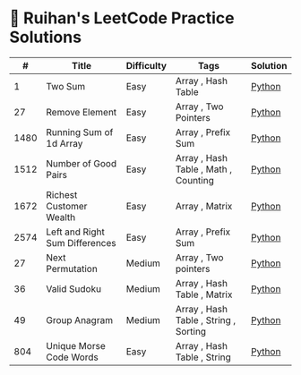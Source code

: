 # 🧠 Ruihan's LeetCode Practice Solutions

| # | Title | Difficulty | Tags | Solution |
|---|-------|------------|------|----------|
| 1 | Two Sum | Easy | Array , Hash Table | [Python](easy/0001_two_sum.py) |
| 27 | Remove Element | Easy | Array , Two Pointers | [Python](easy/0027_remove_element.py) |
| 1480 | Running Sum of 1d Array | Easy | Array , Prefix Sum | [Python](easy/1480_running_sum_of_1d_array.py) |
| 1512 | Number of Good Pairs | Easy | Array , Hash Table , Math , Counting | [Python](easy/1512_number_of_good_pairs.py) |
| 1672 | Richest Customer Wealth | Easy | Array , Matrix | [Python](easy/1672_richest_customer_wealth.py) |
| 2574 | Left and Right Sum Differences | Easy | Array , Prefix Sum | [Python](easy/2574_left_and_right_sum_differences.py) |
| 27 | Next Permutation | Medium | Array , Two pointers | [Python](medium/0031_next_permutation.py) |
| 36 | Valid Sudoku | Medium | Array , Hash Table , Matrix | [Python](medium/0036_valid_sudoku.py) |
| 49 | Group Anagram | Medium | Array , Hash Table , String , Sorting | [Python](medium/0049_group_anagrams.py) |
| 804 | Unique Morse Code Words | Easy | Array , Hash Table , String | [Python](medium/0804_unique_morse_code_words.py) |
